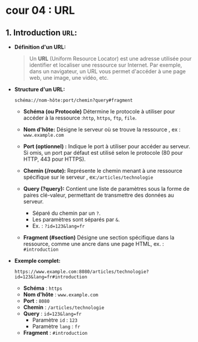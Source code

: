 # cour 04 : **URL**

## 1. **Introduction `URL`:**

-   **Définition d'un URL:**

    > Un **URL** (Uniform Resource Locator) est une adresse utilisée pour identifier et localiser une ressource sur Internet. Par exemple, dans un navigateur, un URL vous permet d'accéder à une page web, une image, une vidéo, etc.

-   **Structure d'un URL:**

    ```
    schéma://nom-hôte:port/chemin?query#fragment
    ```

    -   **Schéma (ou Protocole)** Détermine le protocole à utiliser pour accéder à la ressource :`http`, `https`, `ftp`, `file`.

    -   **Nom d'hôte:** Désigne le serveur où se trouve la ressource , ex : `www.example.com`

    -   **Port (optionnel) :** Indique le port à utiliser pour accéder au serveur. Si omis, un port par défaut est utilisé selon le protocole (80 pour HTTP, 443 pour HTTPS).

    -   **Chemin (/route):** Représente le chemin menant à une ressource spécifique sur le serveur , ex:`/articles/technologie`

    -   **Query (?query):** Contient une liste de paramètres sous la forme de paires clé-valeur, permettant de transmettre des données au serveur.

        -   Séparé du chemin par un `?`.
        -   Les paramètres sont séparés par `&`.
        -   Ex. : `?id=123&lang=fr`

    -   **Fragment (#section)** Désigne une section spécifique dans la ressource, comme une ancre dans une page HTML, ex. : `#introduction`

-   **Exemple complet:**

    ```
    https://www.example.com:8080/articles/technologie?id=123&lang=fr#introduction
    ```

    -   **Schéma** : `https`
    -   **Nom d'hôte** : `www.example.com`
    -   **Port** : `8080`
    -   **Chemin** : `/articles/technologie`
    -   **Query** : `id=123&lang=fr`
        -   Paramètre `id` : `123`
        -   Paramètre `lang` : `fr`
    -   **Fragment** : `#introduction`
